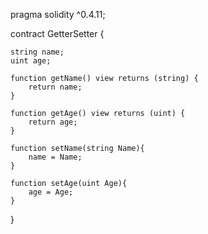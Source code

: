 pragma solidity ^0.4.11;

contract GetterSetter {
    
    string name;
    uint age;
    
    function getName() view returns (string) {
        return name;
    }
    
    function getAge() view returns (uint) {
        return age;
    }
    
    function setName(string Name){
        name = Name;
    }
    
    function setAge(uint Age){
        age = Age;
    }
}
